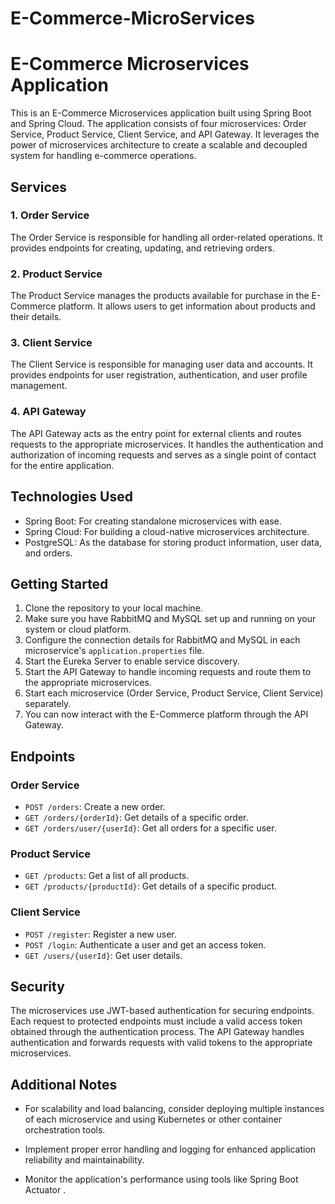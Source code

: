 # E-Commerce-MicroServices

# E-Commerce Microservices Application

This is an E-Commerce Microservices application built using Spring Boot and Spring Cloud. The application consists of four microservices: Order Service, Product Service, Client Service, and API Gateway. It leverages the power of microservices architecture to create a scalable and decoupled system for handling e-commerce operations.

## Services

### 1. Order Service
The Order Service is responsible for handling all order-related operations. It provides endpoints for creating, updating, and retrieving orders.

### 2. Product Service
The Product Service manages the products available for purchase in the E-Commerce platform. It allows users to get information about products and their details.

### 3. Client Service
The Client Service is responsible for managing user data and accounts. It provides endpoints for user registration, authentication, and user profile management.

### 4. API Gateway
The API Gateway acts as the entry point for external clients and routes requests to the appropriate microservices. It handles the authentication and authorization of incoming requests and serves as a single point of contact for the entire application.

## Technologies Used

- Spring Boot: For creating standalone microservices with ease.
- Spring Cloud: For building a cloud-native microservices architecture.
- PostgreSQL: As the database for storing product information, user data, and orders.

## Getting Started

1. Clone the repository to your local machine.
2. Make sure you have RabbitMQ and MySQL set up and running on your system or cloud platform.
3. Configure the connection details for RabbitMQ and MySQL in each microservice's `application.properties` file.
4. Start the Eureka Server to enable service discovery.
5. Start the API Gateway to handle incoming requests and route them to the appropriate microservices.
6. Start each microservice (Order Service, Product Service, Client Service) separately.
7. You can now interact with the E-Commerce platform through the API Gateway.

## Endpoints

### Order Service

- `POST /orders`: Create a new order.
- `GET /orders/{orderId}`: Get details of a specific order.
- `GET /orders/user/{userId}`: Get all orders for a specific user.

### Product Service

- `GET /products`: Get a list of all products.
- `GET /products/{productId}`: Get details of a specific product.

### Client Service

- `POST /register`: Register a new user.
- `POST /login`: Authenticate a user and get an access token.
- `GET /users/{userId}`: Get user details.

## Security

The microservices use JWT-based authentication for securing endpoints. Each request to protected endpoints must include a valid access token obtained through the authentication process. The API Gateway handles authentication and forwards requests with valid tokens to the appropriate microservices.

## Additional Notes

- For scalability and load balancing, consider deploying multiple instances of each microservice and using Kubernetes or other container orchestration tools.

- Implement proper error handling and logging for enhanced application reliability and maintainability.

- Monitor the application's performance using tools like Spring Boot Actuator .
